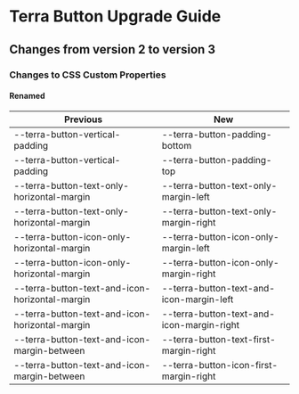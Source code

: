 # Terra Button Upgrade Guide

## Changes from version 2 to version 3

### Changes to CSS Custom Properties

#### Renamed
| Previous | New |
|-|-|
| --terra-button-vertical-padding | --terra-button-padding-bottom |
| --terra-button-vertical-padding | --terra-button-padding-top |
| --terra-button-text-only-horizontal-margin | --terra-button-text-only-margin-left |
| --terra-button-text-only-horizontal-margin | --terra-button-text-only-margin-right |
| --terra-button-icon-only-horizontal-margin | --terra-button-icon-only-margin-left |
| --terra-button-icon-only-horizontal-margin | --terra-button-icon-only-margin-right |
| --terra-button-text-and-icon-horizontal-margin | --terra-button-text-and-icon-margin-left |
| --terra-button-text-and-icon-horizontal-margin | --terra-button-text-and-icon-margin-right |
| --terra-button-text-and-icon-margin-between | --terra-button-text-first-margin-right |
| --terra-button-text-and-icon-margin-between | --terra-button-icon-first-margin-right |
